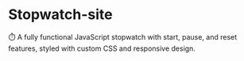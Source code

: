 # Stopwatch-site
⏱️ A fully functional JavaScript stopwatch with start, pause, and reset features, styled with custom CSS and responsive design.
